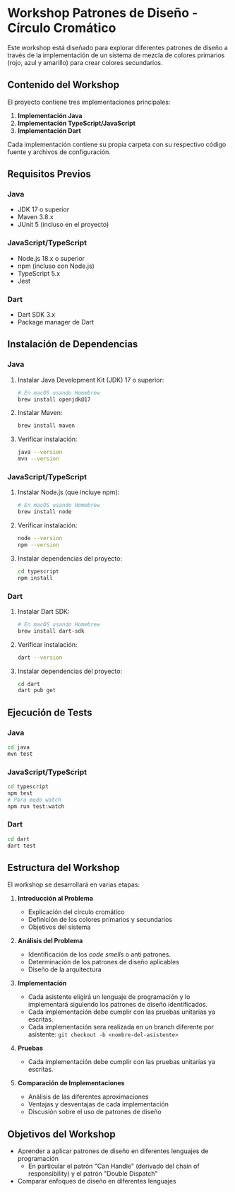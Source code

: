# Workshop Patrones de Diseño - Círculo Cromático

Este workshop está diseñado para explorar diferentes patrones de diseño a través de la implementación de un sistema de mezcla de colores primarios (rojo, azul y amarillo) para crear colores secundarios.

## Contenido del Workshop

El proyecto contiene tres implementaciones principales:

1. **Implementación Java**
2. **Implementación TypeScript/JavaScript**
3. **Implementación Dart**

Cada implementación contiene su propia carpeta con su respectivo código fuente y archivos de configuración.

## Requisitos Previos

### Java
- JDK 17 o superior
- Maven 3.8.x
- JUnit 5 (incluso en el proyecto)

### JavaScript/TypeScript
- Node.js 18.x o superior
- npm (incluso con Node.js)
- TypeScript 5.x
- Jest

### Dart
- Dart SDK 3.x
- Package manager de Dart

## Instalación de Dependencias

### Java
1. Instalar Java Development Kit (JDK) 17 o superior:
   ```bash
   # En macOS usando Homebrew
   brew install openjdk@17
   ```

2. Instalar Maven:
   ```bash
   brew install maven
   ```

3. Verificar instalación:
   ```bash
   java --version
   mvn --version
   ```

### JavaScript/TypeScript
1. Instalar Node.js (que incluye npm):
   ```bash
   # En macOS usando Homebrew
   brew install node
   ```

2. Verificar instalación:
   ```bash
   node --version
   npm --version
   ```

3. Instalar dependencias del proyecto:
   ```bash
   cd typescript
   npm install
   ```

### Dart
1. Instalar Dart SDK:
   ```bash
   # En macOS usando Homebrew
   brew install dart-sdk
   ```

2. Verificar instalación:
   ```bash
   dart --version
   ```

3. Instalar dependencias del proyecto:
   ```bash
   cd dart
   dart pub get
   ```

## Ejecución de Tests

### Java
```bash
cd java
mvn test
```

### JavaScript/TypeScript
```bash
cd typescript
npm test
# Para modo watch
npm run test:watch
```

### Dart
```bash
cd dart
dart test
```

## Estructura del Workshop

El workshop se desarrollará en varias etapas:

1. **Introducción al Problema**
   - Explicación del círculo cromático
   - Definición de los colores primarios y secundarios
   - Objetivos del sistema

2. **Análisis del Problema**
   - Identificación de los _code smells_ o anti patrones.
   - Determinación de los patrones de diseño aplicables
   - Diseño de la arquitectura

3. **Implementación**
   - Cada asistente eligirá un lenguaje de programación y lo implementará siguiendo los patrones de diseño identificados.
   - Cada implementación debe cumplir con las pruebas unitarias ya escritas.
   - Cada implementación sera realizada en un branch diferente por asistente: `git checkout -b <nombre-del-asistente>`

4. **Pruebas**
   - Cada implementación debe cumplir con las pruebas unitarias ya escritas.

5. **Comparación de Implementaciones**
   - Análisis de las diferentes aproximaciones
   - Ventajas y desventajas de cada implementación
   - Discusión sobre el uso de patrones de diseño

## Objetivos del Workshop

- Aprender a aplicar patrones de diseño en diferentes lenguajes de programación
    - En particular el patrón "Can Handle" (derivado del chain of responsibility) y el patrón "Double Dispatch"
- Comparar enfoques de diseño en diferentes lenguajes
